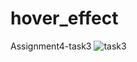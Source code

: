 # hover_effect
Assignment4-task3
![task3](https://user-images.githubusercontent.com/94627774/160255033-6f15b7a9-b2d1-4a98-befd-10d39f2f2512.png)
